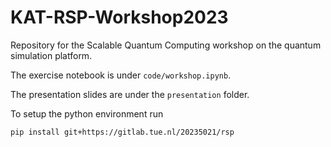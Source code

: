 # KAT-RSP-Workshop2023

Repository for the Scalable Quantum Computing workshop on the quantum simulation platform. 

The exercise notebook is under `code/workshop.ipynb`.

The presentation slides are under the `presentation` folder. 

To setup the python environment run 

`pip install git+https://gitlab.tue.nl/20235021/rsp`

